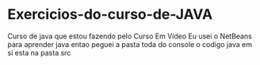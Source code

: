 # Exercicios-do-curso-de-JAVA
 Curso de java que estou fazendo pelo Curso Em Vídeo
 Eu usei o NetBeans para aprender java entao peguei a pasta toda do console o 
 codigo java em si esta na pasta src
